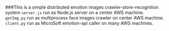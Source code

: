 ###This is a simple distributed emotion images crawler-store-recognition system
`server.js` run as Node.js server on a center AWS machine.
`getImg.py` run as multiprocess face images crawler on center AWS machine.
`client.py` run as MicroSoft emotion-api caller on many AWS machines.

